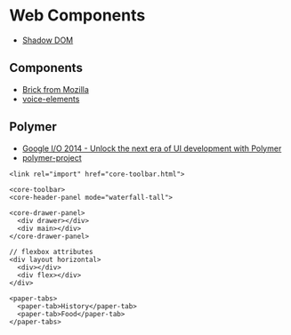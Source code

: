 # Web Components

* [Shadow DOM](http://acko.net/blog/shadow-dom/)

## Components

* [Brick from Mozilla](http://mozilla.github.io/brick/)
* [voice-elements](http://zenorocha.github.io/voice-elements/)

## Polymer

* [Google I/O 2014 - Unlock the next era of UI development with Polymer](https://www.youtube.com/watch?v=HKrYfrAzqFA)
* [polymer-project](http://www.polymer-project.org/)

```
<link rel="import" href="core-toolbar.html">

<core-toolbar>
<core-header-panel mode="waterfall-tall">

<core-drawer-panel>
  <div drawer></div>
  <div main></div>
</core-drawer-panel>

// flexbox attributes
<div layout horizontal>
  <div></div>
  <div flex></div>
</div>

<paper-tabs>
  <paper-tab>History</paper-tab>
  <paper-tab>Food</paper-tab>
</paper-tabs>
```